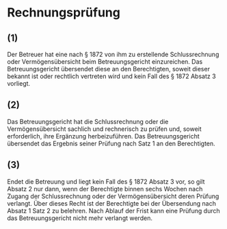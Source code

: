 # Rechnungsprüfung



## (1)

 Der Betreuer hat eine nach § 1872 von ihm zu erstellende Schlussrechnung oder Vermögensübersicht beim Betreuungsgericht einzureichen. Das Betreuungsgericht übersendet diese an den Berechtigten, soweit dieser bekannt ist oder rechtlich vertreten wird und kein Fall des § 1872 Absatz 3 vorliegt.

## (2)

 Das Betreuungsgericht hat die Schlussrechnung oder die Vermögensübersicht sachlich und rechnerisch zu prüfen und, soweit erforderlich, ihre Ergänzung herbeizuführen. Das Betreuungsgericht übersendet das Ergebnis seiner Prüfung nach Satz 1 an den Berechtigten.

## (3)

 Endet die Betreuung und liegt kein Fall des § 1872 Absatz 3 vor, so gilt Absatz 2 nur dann, wenn der Berechtigte binnen sechs Wochen nach Zugang der Schlussrechnung oder der Vermögensübersicht deren Prüfung verlangt. Über dieses Recht ist der Berechtigte bei der Übersendung nach Absatz 1 Satz 2 zu belehren. Nach Ablauf der Frist kann eine Prüfung durch das Betreuungsgericht nicht mehr verlangt werden. 

